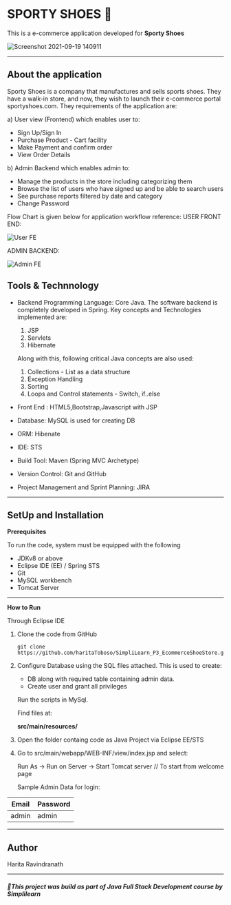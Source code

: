 # SPORTY SHOES :athletic_shoe: 
This is a e-commerce application developed for **Sporty Shoes**

![Screenshot 2021-09-19 140911](https://user-images.githubusercontent.com/61909695/133921067-faadf3d6-7d13-43fa-9ddc-c50956383bd8.jpg)

---

## About the application
Sporty Shoes is a company that manufactures and sells sports shoes. They have a walk-in store, and now, they wish to launch their e-commerce portal sportyshoes.com.
They requirements of the application are:

a) User view (Frontend) which enables user to: 
  - Sign Up/Sign In
  - Purchase Product - Cart facility
  - Make Payment and confirm order
  - View Order Details
  
b) Admin Backend which enables admin to:
  - Manage the products in the store including categorizing them
  - Browse the list of users who have signed up and be able to search users
  - See purchase reports filtered by date and category
  - Change Password

Flow Chart is given below for application workflow reference:
USER FRONT END:

![User FE](https://user-images.githubusercontent.com/61909695/103173685-863c9e00-4882-11eb-9f7c-fab1fd31cdf3.jpg)

ADMIN BACKEND:

![Admin FE](https://user-images.githubusercontent.com/61909695/103173661-64431b80-4882-11eb-9072-590d05472ea0.jpg)

## Tools & Technnology
- Backend Programming Language: Core Java.
   The software backend is completely developed in Spring. Key concepts and Technologies  implemented are:
     1. JSP
     2. Servlets
     3. Hibernate
     
   Along with this, following  critical Java concepts are also used:
     1. Collections - List as a data structure
     2. Exception Handling
     3. Sorting
     4. Loops and Control statements - Switch, if..else
     
 - Front End : HTML5,Bootstrap,Javascript with JSP
 - Database:  MySQL  is used for creating DB
 - ORM: Hibenate
 - IDE: STS
 - Build Tool: Maven (Spring MVC Archetype)
 - Version Control: Git and GitHub
 - Project Management and Sprint Planning: JIRA
 
 ---
 
 ## SetUp and Installation
 **Prerequisites**
 
 To run the code, system must be equipped with the following
 - JDKv8 or above
 - Eclipse IDE (EE) / Spring STS
 - Git
 - MySQL workbench
 - Tomcat Server

--- 

**How to Run**

Through Eclipse IDE
1. Clone the code from GitHub
    ````
    git clone https://github.com/haritaToboso/SimpliLearn_P3_EcommerceShoeStore.git
    ````
2. Configure Database using the SQL files attached. This is used to create:
    - DB along with required table containing admin data. 
    - Create user and grant all privileges
    
    Run the scripts in MySql.
  
    Find files at:   
    
    **src/main/resources/**
    
3. Open the folder containg code as Java Project via Eclipse EE/STS
4. Go to src/main/webapp/WEB-INF/view/index.jsp and select: 

     Run As -> Run on Server -> Start Tomcat server             // To start from welcome page
     
                      
 
     
     Sample Admin Data for login:
     
| Email          |Password      |
| ------------- | ------------- |
| admin  | admin |

---

## Author
Harita Ravindranath

---
##### :pushpin:This project was build as part of Java Full Stack Development course by Simplilearn
